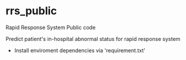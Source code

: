# rrs_public
Rapid Response System Public code

Predict patient's in-hospital abnormal status for rapid response system 


- Install enviroment dependencies via 'requirement.txt'
